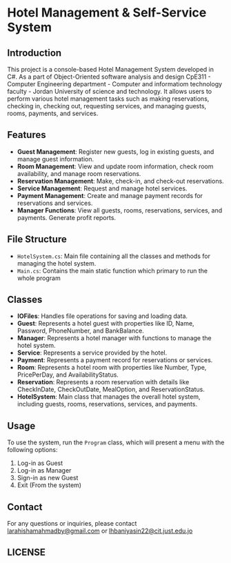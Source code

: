 # Hotel Management & Self-Service System

## Introduction
This project is a console-based Hotel Management System developed in C#.
As a part of Object-Oriented software analysis and design CpE311 - Computer Engineering department - Computer and informatiom technology faculty - Jordan University of science and technology.
It allows users to perform various hotel management tasks such as making reservations, checking in, checking out, requesting services, and managing guests, rooms, payments, and services.

## Features
- **Guest Management**: Register new guests, log in existing guests, and manage guest information.
- **Room Management**: View and update room information, check room availability, and manage room reservations.
- **Reservation Management**: Make, check-in, and check-out reservations.
- **Service Management**: Request and manage hotel services.
- **Payment Management**: Create and manage payment records for reservations and services.
- **Manager Functions**: View all guests, rooms, reservations, services, and payments. Generate profit reports.

## File Structure
- `HotelSystem.cs`: Main file containing all the classes and methods for managing the hotel system.
- `Main.cs`: Contains the main static function which primary to run the whole program

## Classes
- **IOFiles**: Handles file operations for saving and loading data.
- **Guest**: Represents a hotel guest with properties like ID, Name, Password, PhoneNumber, and BankBalance.
- **Manager**: Represents a hotel manager with functions to manage the hotel system.
- **Service**: Represents a service provided by the hotel.
- **Payment**: Represents a payment record for reservations or services.
- **Room**: Represents a hotel room with properties like Number, Type, PricePerDay, and AvailabilityStatus.
- **Reservation**: Represents a room reservation with details like CheckInDate, CheckOutDate, MealOption, and ReservationStatus.
- **HotelSystem**: Main class that manages the overall hotel system, including guests, rooms, reservations, services, and payments.

## Usage
To use the system, run the `Program` class, which will present a menu with the following options:
1. Log-in as Guest
2. Log-in as Manager
3. Sign-in as new Guest
4. Exit (From the system)

## Contact 
For any questions or inquiries, please contact larahishamahmadby@gmail.com or lhbaniyasin22@cit.just.edu.jo
## LICENSE
